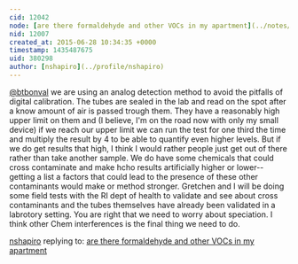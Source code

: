 ```yaml
---
cid: 12042
node: [are there formaldehyde and other VOCs in my apartment](../notes/liz/06-25-2015/are-there-formaldehyde-and-other-vocs-in-my-apartment)
nid: 12007
created_at: 2015-06-28 10:34:35 +0000
timestamp: 1435487675
uid: 380298
author: [nshapiro](../profile/nshapiro)
---
```


[@btbonval](/profile/btbonval) we are using an analog detection method to avoid the pitfalls of digital calibration. The tubes are sealed in the lab and read on the spot after a know amount of air is passed trough them. They have a reasonably high upper limit on them and (I believe, I'm on the road now with only my small device) if we reach our upper limit we can run the test for one third the time and multiply the result by 4 to be able to quantify even higher levels. But if we do get results that high, I think I would rather people just get out of there rather than take another sample. We do have some chemicals that could cross contaminate and make hcho results artificially higher or lower--getting a list a factors that could lead to the presence of these other contaminants would make or method stronger. Gretchen and I will be doing some field tests with the RI dept of health to validate and see about cross contaminants and the tubes themselves have already been validated in a labrotory setting.  You are right that we need to worry about speciation. I think other Chem interferences is the final thing we need to do. 

[nshapiro](../profile/nshapiro) replying to: [are there formaldehyde and other VOCs in my apartment](../notes/liz/06-25-2015/are-there-formaldehyde-and-other-vocs-in-my-apartment)

